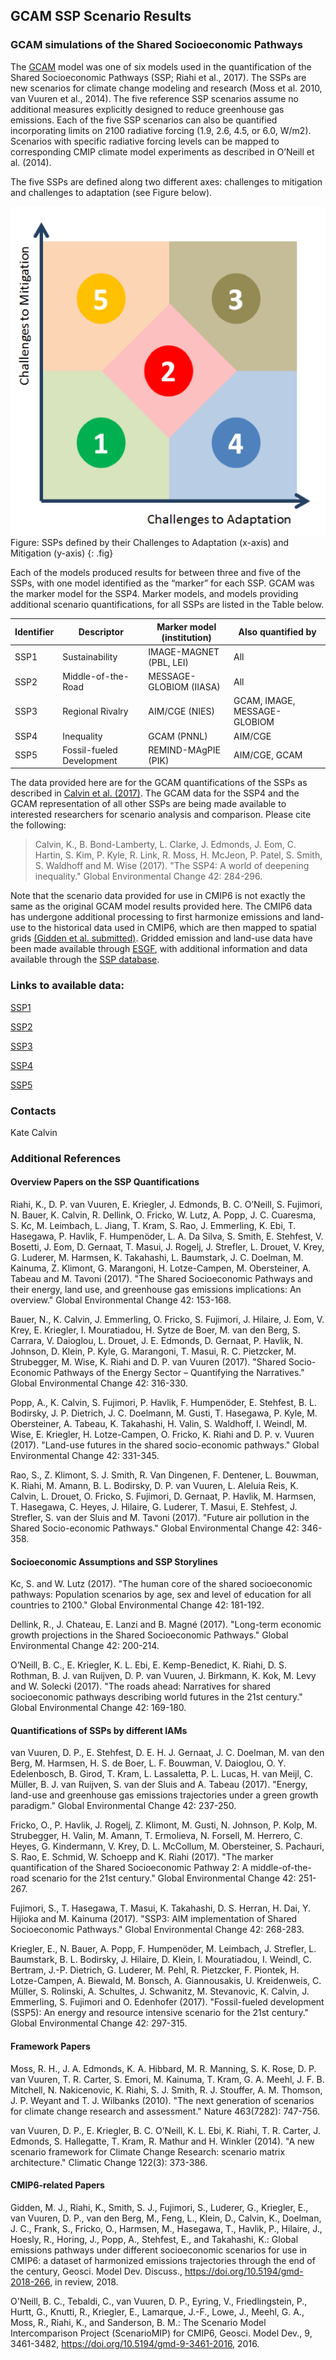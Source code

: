 ## GCAM SSP Scenario Results

### GCAM simulations of the Shared Socioeconomic Pathways

The [GCAM](http://www.globalchange.umd.edu/models/gcam/) model was one of six models used
in the quantification of the Shared Socioeconomic Pathways (SSP; Riahi et al., 2017). The
SSPs are new scenarios for climate change modeling and research (Moss et al. 2010, van
Vuuren et al., 2014). The five reference SSP scenarios assume no additional measures
explicitly designed to reduce greenhouse gas emissions.  Each of the five SSP scenarios
can also be quantified incorporating limits on 2100 radiative forcing (1.9, 2.6, 4.5, or
6.0, W/m2).  Scenarios with specific radiative forcing levels can be mapped to
corresponding CMIP climate model experiments as described in O’Neill et al. (2014).

The five SSPs are defined along two different axes: challenges to mitigation and
challenges to adaptation (see Figure below).

![SSP Challenge Axes](SSP_Challenges.png)<br/> Figure: SSPs defined by their Challenges to
Adaptation (x-axis) and Mitigation (y-axis) {: .fig}

Each of the models produced results for between three and five of the SSPs, with one model
identified as the “marker” for each SSP. GCAM was the marker model for the SSP4. Marker
models, and models providing additional scenario quantifications, for all SSPs are listed
in the Table below.

| Identifier	| Descriptor	| Marker model (institution)	| Also quantified by |
| --- | --- | --- | --- |
| SSP1	| Sustainability	| IMAGE-MAGNET (PBL, LEI)	| All |
| SSP2	| Middle-of-the-Road 	| MESSAGE-GLOBIOM (IIASA)	| All |
| SSP3	| Regional Rivalry	| AIM/CGE (NIES)	| GCAM, IMAGE, MESSAGE-GLOBIOM |
| SSP4	| Inequality	| GCAM (PNNL)	| AIM/CGE |
| SSP5	| Fossil-fueled Development 	| REMIND-MAgPIE (PIK)	| AIM/CGE, GCAM |


The data provided here are for the GCAM quantifications of the SSPs as described in
[Calvin et al.
(2017)](http://www.sciencedirect.com/science/article/pii/S095937801630084X). The GCAM data
for the SSP4 and the GCAM representation of all other SSPs are being made available to
interested researchers for scenario analysis and comparison. Please cite the following: 

> Calvin, K., B. Bond-Lamberty, L. Clarke, J. Edmonds, J. Eom, C. Hartin, S. Kim, P. Kyle, R. Link, R. Moss, H. McJeon, P. Patel, S. Smith, S. Waldhoff and M. Wise (2017). "The SSP4: A world of deepening inequality." Global Environmental Change 42: 284-296.

Note that the scenario data provided for use in CMIP6 is not exactly the same as the
original GCAM model results provided here. The CMIP6 data has undergone additional
processing to first harmonize emissions and land-use to the historical data used in CMIP6,
which are then mapped to spatial grids [(Gidden et al.
submitted)](https://www.geosci-model-dev-discuss.net/gmd-2018-266/). Gridded emission and
land-use data have been made available through
[ESGF](https://esgf-node.llnl.gov/projects/input4mips/), with additional information and
data available through the [SSP
database](https://secure.iiasa.ac.at/web-apps/ene/SspDb/dsd?Action=htmlpage&page=about).

### Links to available data:
[SSP1](./data/ssp1.csv)

[SSP2](./data/ssp2.csv)

[SSP3](./data/ssp3.csv)

[SSP4](./data/ssp4.csv)

[SSP5](./data/ssp5.csv)

### Contacts
Kate Calvin

### Additional References
#### Overview Papers on the SSP Quantifications
Riahi, K., D. P. van Vuuren, E. Kriegler, J. Edmonds, B. C. O’Neill, S. Fujimori, N.
Bauer, K. Calvin, R. Dellink, O. Fricko, W. Lutz, A. Popp, J. C. Cuaresma, S. Kc, M.
Leimbach, L. Jiang, T. Kram, S. Rao, J. Emmerling, K. Ebi, T. Hasegawa, P. Havlik, F.
Humpenöder, L. A. Da Silva, S. Smith, E. Stehfest, V. Bosetti, J. Eom, D. Gernaat, T.
Masui, J. Rogelj, J. Strefler, L. Drouet, V. Krey, G. Luderer, M. Harmsen, K. Takahashi,
L. Baumstark, J. C. Doelman, M. Kainuma, Z. Klimont, G. Marangoni, H. Lotze-Campen, M.
Obersteiner, A. Tabeau and M. Tavoni (2017). "The Shared Socioeconomic Pathways and their
energy, land use, and greenhouse gas emissions implications: An overview." Global
Environmental Change 42: 153-168.

Bauer, N., K. Calvin, J. Emmerling, O. Fricko, S. Fujimori, J. Hilaire, J. Eom, V. Krey,
E. Kriegler, I. Mouratiadou, H. Sytze de Boer, M. van den Berg, S. Carrara, V. Daioglou,
L. Drouet, J. E. Edmonds, D. Gernaat, P. Havlik, N. Johnson, D. Klein, P. Kyle, G.
Marangoni, T. Masui, R. C. Pietzcker, M. Strubegger, M. Wise, K. Riahi and D. P. van
Vuuren (2017). "Shared Socio-Economic Pathways of the Energy Sector – Quantifying the
Narratives." Global Environmental Change 42: 316-330.

Popp, A., K. Calvin, S. Fujimori, P. Havlik, F. Humpenöder, E. Stehfest, B. L. Bodirsky,
J. P. Dietrich, J. C. Doelmann, M. Gusti, T. Hasegawa, P. Kyle, M. Obersteiner, A. Tabeau,
K. Takahashi, H. Valin, S. Waldhoff, I. Weindl, M. Wise, E. Kriegler, H. Lotze-Campen, O.
Fricko, K. Riahi and D. P. v. Vuuren (2017). "Land-use futures in the shared
socio-economic pathways." Global Environmental Change 42: 331-345.

Rao, S., Z. Klimont, S. J. Smith, R. Van Dingenen, F. Dentener, L. Bouwman, K. Riahi, M.
Amann, B. L. Bodirsky, D. P. van Vuuren, L. Aleluia Reis, K. Calvin, L. Drouet, O. Fricko,
S. Fujimori, D. Gernaat, P. Havlik, M. Harmsen, T. Hasegawa, C. Heyes, J. Hilaire, G.
Luderer, T. Masui, E. Stehfest, J. Strefler, S. van der Sluis and M. Tavoni (2017).
"Future air pollution in the Shared Socio-economic Pathways." Global Environmental Change
42: 346-358.

#### Socioeconomic Assumptions and SSP Storylines
Kc, S. and W. Lutz (2017). "The human core of the shared socioeconomic pathways:
Population scenarios by age, sex and level of education for all countries to 2100." Global
Environmental Change 42: 181-192.

Dellink, R., J. Chateau, E. Lanzi and B. Magné (2017). "Long-term economic growth
projections in the Shared Socioeconomic Pathways." Global Environmental Change 42:
200-214.

O’Neill, B. C., E. Kriegler, K. L. Ebi, E. Kemp-Benedict, K. Riahi, D. S. Rothman, B. J.
van Ruijven, D. P. van Vuuren, J. Birkmann, K. Kok, M. Levy and W. Solecki (2017). "The
roads ahead: Narratives for shared socioeconomic pathways describing world futures in the
21st century." Global Environmental Change 42: 169-180.

#### Quantifications of SSPs by different IAMs
van Vuuren, D. P., E. Stehfest, D. E. H. J. Gernaat, J. C. Doelman, M. van den Berg, M.
Harmsen, H. S. de Boer, L. F. Bouwman, V. Daioglou, O. Y. Edelenbosch, B. Girod, T. Kram,
L. Lassaletta, P. L. Lucas, H. van Meijl, C. Müller, B. J. van Ruijven, S. van der Sluis
and A. Tabeau (2017). "Energy, land-use and greenhouse gas emissions trajectories under a
green growth paradigm." Global Environmental Change 42: 237-250.

Fricko, O., P. Havlik, J. Rogelj, Z. Klimont, M. Gusti, N. Johnson, P. Kolp, M.
Strubegger, H. Valin, M. Amann, T. Ermolieva, N. Forsell, M. Herrero, C. Heyes, G.
Kindermann, V. Krey, D. L. McCollum, M. Obersteiner, S. Pachauri, S. Rao, E. Schmid, W.
Schoepp and K. Riahi (2017). "The marker quantification of the Shared Socioeconomic
Pathway 2: A middle-of-the-road scenario for the 21st century." Global Environmental
Change 42: 251-267.

Fujimori, S., T. Hasegawa, T. Masui, K. Takahashi, D. S. Herran, H. Dai, Y. Hijioka and M.
Kainuma (2017). "SSP3: AIM implementation of Shared Socioeconomic Pathways." Global
Environmental Change 42: 268-283.

Kriegler, E., N. Bauer, A. Popp, F. Humpenöder, M. Leimbach, J. Strefler, L. Baumstark, B.
L. Bodirsky, J. Hilaire, D. Klein, I. Mouratiadou, I. Weindl, C. Bertram, J.-P. Dietrich,
G. Luderer, M. Pehl, R. Pietzcker, F. Piontek, H. Lotze-Campen, A. Biewald, M. Bonsch, A.
Giannousakis, U. Kreidenweis, C. Müller, S. Rolinski, A. Schultes, J. Schwanitz, M.
Stevanovic, K. Calvin, J. Emmerling, S. Fujimori and O. Edenhofer (2017). "Fossil-fueled
development (SSP5): An energy and resource intensive scenario for the 21st century."
Global Environmental Change 42: 297-315.

#### Framework Papers
Moss, R. H., J. A. Edmonds, K. A. Hibbard, M. R. Manning, S. K. Rose, D. P. van Vuuren, T.
R. Carter, S. Emori, M. Kainuma, T. Kram, G. A. Meehl, J. F. B. Mitchell, N. Nakicenovic,
K. Riahi, S. J. Smith, R. J. Stouffer, A. M. Thomson, J. P. Weyant and T. J. Wilbanks
(2010). "The next generation of scenarios for climate change research and assessment."
Nature 463(7282): 747-756.

van Vuuren, D. P., E. Kriegler, B. C. O’Neill, K. L. Ebi, K. Riahi, T. R. Carter, J.
Edmonds, S. Hallegatte, T. Kram, R. Mathur and H. Winkler (2014). "A new scenario
framework for Climate Change Research: scenario matrix architecture." Climatic Change
122(3): 373-386.

#### CMIP6-related Papers
Gidden, M. J., Riahi, K., Smith, S. J., Fujimori, S., Luderer, G., Kriegler, E., van
Vuuren, D. P., van den Berg, M., Feng, L., Klein, D., Calvin, K., Doelman, J. C., Frank,
S., Fricko, O., Harmsen, M., Hasegawa, T., Havlik, P., Hilaire, J., Hoesly, R., Horing,
J., Popp, A., Stehfest, E., and Takahashi, K.: Global emissions pathways under different
socioeconomic scenarios for use in CMIP6: a dataset of harmonized emissions trajectories
through the end of the century, Geosci. Model Dev. Discuss.,
https://doi.org/10.5194/gmd-2018-266, in review, 2018. 

O'Neill, B. C., Tebaldi, C., van Vuuren, D. P., Eyring, V., Friedlingstein, P., Hurtt, G.,
Knutti, R., Kriegler, E., Lamarque, J.-F., Lowe, J., Meehl, G. A., Moss, R., Riahi, K.,
and Sanderson, B. M.: The Scenario Model Intercomparison Project (ScenarioMIP) for CMIP6,
Geosci. Model Dev., 9, 3461-3482, https://doi.org/10.5194/gmd-9-3461-2016, 2016. 

